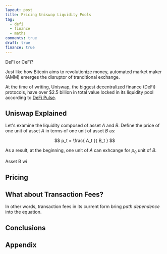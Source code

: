 ```yaml
---
layout: post
title: Pricing Uniswap Liquidity Pools
tag:
  - defi
  - finance
  - maths
comments: true
draft: true
finance: true
---
```

DeFi or CeFi?

Just like how Bitcoin aims to revolutionize money, automated market maker (AMM) emerges the disruptor of tranditional exchange. 

At the time of writing, Uniswap, the biggest decentralized finance (DeFi) protocols, have over $2.5 billion in total value locked in its liquidity pool according to [DeFi Pulse](https://defipulse.com/).

## Uniswap Explained

Let's examine the liquidity composed of asset $A$ and $B$. Define the price of one unit of asset $A$ in terms of one unit of asset $B$ as:

$$ p_t = \frac{ A_t }{ B_t } $$

As a result, at the beginning, one unit of $A$ can exhcange for $p_0$ unit of $B$.

Asset B wi

## Pricing 

## What about Transaction Fees?
In other words, transaction fees in its current form bring _path dependence_ into the equation.

## Conclusions

## Appendix
